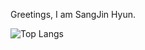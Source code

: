  Greetings, I am SangJin Hyun.

![Top Langs](https://github-readme-stats.vercel.app/api/top-langs/?username=SangJinHyun&theme=merko)

<!---
SangJinHyun/SangJinHyun is a ✨ special ✨ repository because its `README.md` (this file) appears on your GitHub profile.
You can click the Preview link to take a look at your changes.
--->
